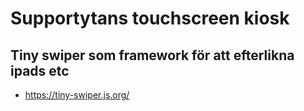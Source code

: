 # Supportytans touchscreen kiosk

## Tiny swiper som framework för att efterlikna ipads etc

- https://tiny-swiper.js.org/

